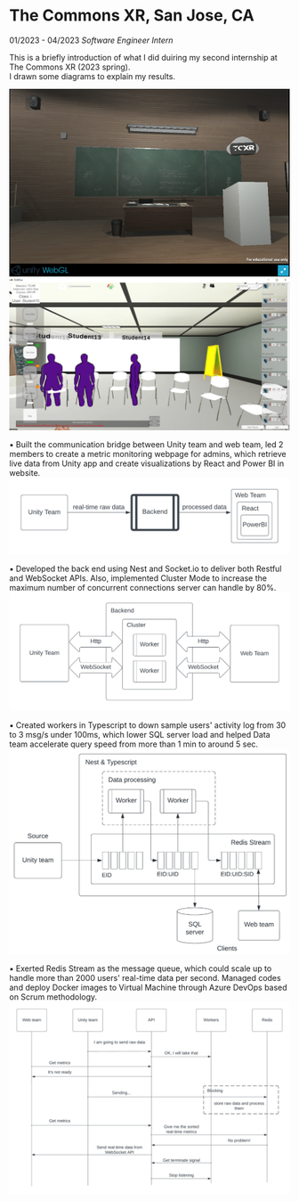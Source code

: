 # The Commons XR, San Jose, CA
01/2023 - 04/2023
_Software Engineer Intern_

This is a briefly introduction of what I did duiring my second internship at The Commons XR (2023 spring).  
I drawn some diagrams to explain my results.  

![image](https://github.com/TotallyNewGuy/sn-intern-project/blob/main/TC/tcxr.png)  
![image](https://github.com/TotallyNewGuy/sn-intern-project/blob/main/TC/experience.png)

▪ Built the communication bridge between Unity team and web team, led 2 members to create a metric monitoring webpage for admins, which retrieve live data from Unity app and create visualizations by React and Power BI in website.
![image](https://github.com/TotallyNewGuy/sn-intern-project/blob/main/TC/TCXR-0.png)

▪ Developed the back end using Nest and Socket.io to deliver both Restful and WebSocket APIs. Also, implemented Cluster Mode to increase the maximum number of concurrent connections server can handle by 80%.
![image](https://github.com/TotallyNewGuy/sn-intern-project/blob/main/TC/TCXR-2.png)

▪ Created workers in Typescript to down sample users' activity log from 30 to 3 msg/s under 100ms, which lower SQL server load and helped Data team accelerate query speed from more than 1 min to around 5 sec.
![image](https://github.com/TotallyNewGuy/sn-intern-project/blob/main/TC/TCXR-3-2.png)

▪ Exerted Redis Stream as the message queue, which could scale up to handle more than 2000 users' real-time data per second. Managed codes and deploy Docker images to Virtual Machine through Azure DevOps based on Scrum methodology.
![image](https://github.com/TotallyNewGuy/sn-intern-project/blob/main/TC/TCXR-4.png)
